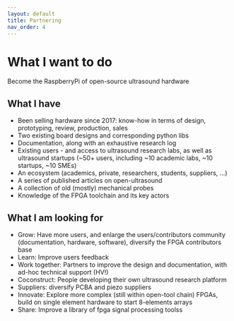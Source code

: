 ```yaml
---
layout: default
title: Partnering
nav_order: 4
---
```


# What I want to do 

Become the RaspberryPi of open-source ultrasound hardware 

## What I have

* Been selling hardware since 2017: know-how in terms of design, prototyping, review, production, sales  
* Two existing board designs and corresponding python libs
* Documentation, along with an exhaustive research log
* Existing users - and access to ultrasound research labs, as well as ultrasound startups (~50+ users, including ~10 academic labs, ~10 startups, ~10 SMEs)
* An ecosystem (academics, private, researchers, students, suppliers, ...)
* A series of published articles on open-ultrasound
* A collection of old (mostly) mechanical probes
* Knowledge of the FPGA toolchain and its key actors  

## What I am looking for

* Grow: Have more users, and enlarge the users/contributors community (documentation, hardware, software), diversify the FPGA contributors base 
* Learn: Improve users feedback
* Work together: Partners to improve the design and documentation, with ad-hoc technical support (HV!)
* Coconstruct: People developing their own ultrasound research platform
* Suppliers: diversify PCBA and piezo suppliers
* Innovate: Explore more complex (still within open-tool chain) FPGAs, build on single element hardware to start 8-elements arrays
* Share: Improve a library of fpga signal processing toolss
